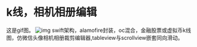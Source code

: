 # k线，相机相册编辑
这是gif图。
![img](https://github.com/qingyindaoren/ykline-/blob/master/icodemo.gif)
swift架构，alamofire封装，oc混合，金融股票或虚拟币k线图，仿微信头像相机相册裁剪编辑器,tableview与scrollview嵌套同向滑动。
